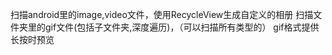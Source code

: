 
扫描android里的image,video文件，使用RecycleView生成自定义的相册
扫描文件夹里的gif文件(包括子文件夹,深度遍历)，（可以扫描所有类型的）
gif格式提供长按时预览

